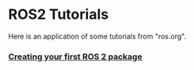 # ROS2 Tutorials

Here is an application of some tutorials from "ros.org".

### [Creating your first ROS 2 package](https://docs.ros.org/en/eloquent/Tutorials/Creating-Your-First-ROS2-Package.html)
